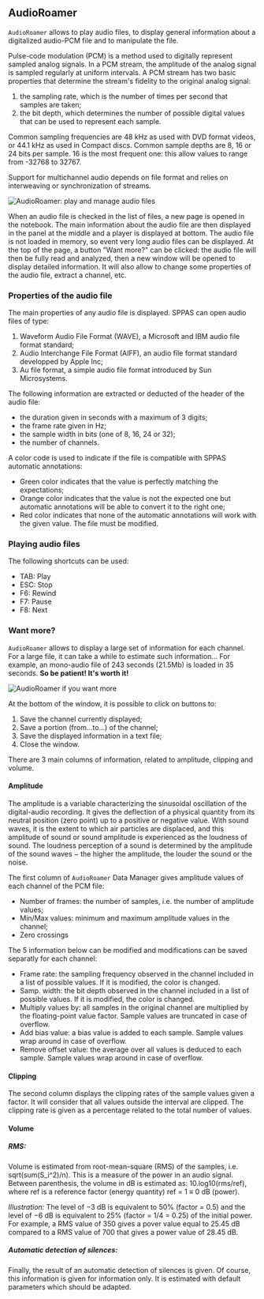 ## AudioRoamer

`AudioRoamer` allows to play audio files, to display general information about
a digitalized audio-PCM file and to manipulate the file.

Pulse-code modulation (PCM) is a method used to digitally represent sampled 
analog signals. In a PCM stream, the amplitude of the analog signal is sampled 
regularly at uniform intervals. A PCM stream has two basic properties that 
determine the stream's fidelity to the original analog signal: 

1. the sampling rate, which is the number of times per second that samples are taken; 
2. the bit depth, which determines the number of possible digital values that can be used to represent each sample.

Common sampling frequencies are 48 kHz as used with DVD format videos, or 
44.1 kHz as used in Compact discs. Common sample depths are 8, 16 or 24 
bits per sample. 16 is the most frequent one: this allow values to range from
-32768 to 32767.

Support for multichannel audio depends on file format and relies on 
interweaving or synchronization of streams.

![AudioRoamer: play and manage audio files](./etc/screenshots/AudioRoamer.png)


When an audio file is checked in the list of files, a new page is opened in
the notebook. The main information about the audio file are then displayed
in the panel at the middle and a player is displayed at bottom. The audio
file is not loaded in memory, so event very long audio files can be 
displayed.
At the top of the page, a button "Want more?" can be clicked: the audio 
file will then be fully read and analyzed, then a new window will be 
opened to display detailed information. It will also allow to change some
properties of the audio file, extract a channel, etc. 



### Properties of the audio file

The main properties of any audio file is displayed. SPPAS can open audio files
of type:

1. Waveform Audio File Format (WAVE), a Microsoft and IBM audio file format standard;
2. Audio Interchange File Format (AIFF), an audio file format standard developped by Apple Inc;
3. Au file format, a simple audio file format introduced by Sun Microsystems.

The following information are extracted or deducted of the header of the 
audio file:

- the duration given in seconds with a maximum of 3 digits;
- the frame rate given in Hz;
- the sample width in bits (one of 8, 16, 24 or 32);
- the number of channels.


A color code is used to indicate if the file is compatible with SPPAS automatic
annotations:

- Green color indicates that the value is perfectly matching the expectations;
- Orange color indicates that the value is not the expected one but automatic annotations will be able to convert it to the right one;
- Red color indicates that none of the automatic annotations will work with the given value. The file must be modified.



### Playing audio files


The following shortcuts can be used:

- TAB: Play
- ESC: Stop
- F6: Rewind
- F7: Pause
- F8: Next



### Want more?

`AudioRoamer` allows to display a large set of information for each channel.
For a large file, it can take a while to estimate such information... 
For example, an mono-audio file of 243 seconds (21.5Mb) is loaded in 35 seconds.
**So be patient! It's worth it!**

![AudioRoamer if you want more](./etc/screenshots/AudioRoamer-more.png)

At the bottom of the window, it is possible to click on buttons to:

1. Save the channel currently displayed;
2. Save a portion (from...to...) of the channel;
3. Save the displayed information in a text file;
4. Close the window.

There are 3 main columns of information, related to amplitude, clipping and 
volume.


#### Amplitude

The amplitude is a variable characterizing the sinusoidal oscillation of the
digital-audio recording. It gives the deflection of a physical quantity from 
its neutral position (zero point) up to a positive or negative value.
With sound waves, it is the extent to which air particles are displaced, and 
this amplitude of sound or sound amplitude is experienced as the loudness of 
sound. The loudness perception of a sound is determined by the amplitude of 
the sound waves − the higher the amplitude, the louder the sound or the noise.

The first column of `AudioRoamer` Data Manager gives amplitude values of each 
channel of the PCM file:

- Number of frames: the number of samples, i.e. the number of amplitude values;
- Min/Max values: minimum and maximum amplitude values in the channel;
- Zero crossings

The 5 information below can be modified and modifications can be saved 
separatly for each channel:

- Frame rate: the sampling frequency observed in the channel included in a list of possible values. If it is modified, the color is changed.
- Samp. width: the bit depth observed in the channel included in a list of possible values. If it is modified, the color is changed.
- Multiply values by: all samples in the original channel are multiplied by the floating-point value factor. Sample values are truncated in case of overflow.
- Add bias value: a bias value is added to each sample. Sample values wrap around in case of overflow.
- Remove offset value: the average over all values is deduced to each sample. Sample values wrap around in case of overflow.


#### Clipping

The second column displays the clipping rates of the sample values given a 
factor. It will consider that all values outside the interval are clipped.
The clipping rate is given as a percentage related to the total number of
values.


#### Volume

##### RMS:

Volume is estimated from root-mean-square (RMS) of the samples, i.e. 
sqrt(sum(S_i^2)/n). This is a measure of the power in an audio signal.
Between parenthesis, the volume in dB is estimated as: 
10.log10(rms/ref), where ref is a reference factor (energy quantity) 
ref = 1 ≡ 0 dB (power).

*Illustration:*
The level of −3 dB is equivalent to 50% (factor = 0.5) and the level of
−6 dB is equivalent to 25% (factor = 1/4 = 0.25) of the initial power.
For example, a RMS value of 350 gives a pover value equal to 25.45 dB compared
to a RMS value of 700 that gives a power value of 28.45 dB.

##### Automatic detection of silences:

Finally, the result of an automatic detection of silences is given. Of course,
this information is given for information only. It is estimated with default
parameters which should be adapted. 

